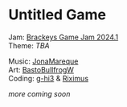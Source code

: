 # Untitled Game

Jam: [Brackeys Game Jam 2024.1](https://itch.io/jam/brackeys-11)\
Theme: *TBA*

Music: [JonaMareque](https://github.com/JonaMareque)\
Art: [BastoBullfrogW](https://github.com/BastoBullfrogW)\
Coding: [g-hi3](https://github.com/g-hi3) & [Riximus](https://github.com/Riximus)

*more coming soon*
